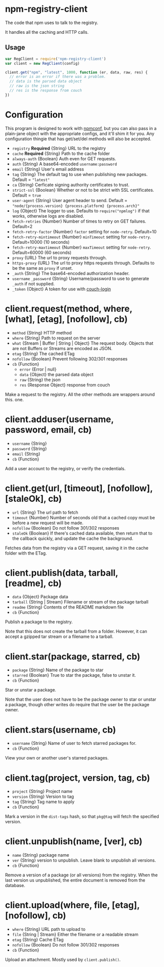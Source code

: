 # npm-registry-client

The code that npm uses to talk to the registry.

It handles all the caching and HTTP calls.

## Usage

```javascript
var RegClient = require('npm-registry-client')
var client = new RegClient(config)

client.get("npm", "latest", 1000, function (er, data, raw, res) {
  // error is an error if there was a problem.
  // data is the parsed data object
  // raw is the json string
  // res is the response from couch
})
```

# Configuration

This program is designed to work with
[npmconf](https://npmjs.org/package/npmconf), but you can also pass in
a plain-jane object with the appropriate configs, and it'll shim it
for you.  Any configuration thingie that has get/set/del methods will
also be accepted.

* `registry` **Required** {String} URL to the registry
* `cache` **Required** {String} Path to the cache folder
* `always-auth` {Boolean} Auth even for GET requests.
* `auth` {String} A base64-encoded `username:password`
* `email` {String} User's email address
* `tag` {String} The default tag to use when publishing new packages.
  Default = `"latest"`
* `ca` {String} Cerficate signing authority certificates to trust.
* `strict-ssl` {Boolean} Whether or not to be strict with SSL
  certificates.  Default = `true`
* `user-agent` {String} User agent header to send.  Default =
  `"node/{process.version} {process.platform} {process.arch}"`
* `log` {Object} The logger to use.  Defaults to `require("npmlog")` if
  that works, otherwise logs are disabled.
* `fetch-retries` {Number} Number of times to retry on GET failures.
  Default=2
* `fetch-retry-factor` {Number} `factor` setting for `node-retry`. Default=10
* `fetch-retry-mintimeout` {Number} `minTimeout` setting for `node-retry`.
  Default=10000 (10 seconds)
* `fetch-retry-maxtimeout` {Number} `maxTimeout` setting for `node-retry`.
  Default=60000 (60 seconds)
* `proxy` {URL} The url to proxy requests through.
* `https-proxy` {URL} The url to proxy https requests through.
  Defaults to be the same as `proxy` if unset.
* `_auth` {String} The base64-encoded authorization header.
* `username` `_password` {String} Username/password to use to generate
  `_auth` if not supplied.
* `_token` {Object} A token for use with
  [couch-login](https://npmjs.org/package/couch-login)

# client.request(method, where, [what], [etag], [nofollow], cb)

* `method` {String} HTTP method
* `where` {String} Path to request on the server
* `what` {Stream | Buffer | String | Object} The request body.  Objects
  that are not Buffers or Streams are encoded as JSON.
* `etag` {String} The cached ETag
* `nofollow` {Boolean} Prevent following 302/301 responses
* `cb` {Function}
  * `error` {Error | null}
  * `data` {Object} the parsed data object
  * `raw` {String} the json
  * `res` {Response Object} response from couch

Make a request to the registry.  All the other methods are wrappers
around this. one.

# client.adduser(username, password, email, cb)

* `username` {String}
* `password` {String}
* `email` {String}
* `cb` {Function}

Add a user account to the registry, or verify the credentials.

# client.get(url, [timeout], [nofollow], [staleOk], cb)

* `url` {String} The url path to fetch
* `timeout` {Number} Number of seconds old that a cached copy must be
  before a new request will be made.
* `nofollow` {Boolean} Do not follow 301/302 responses
* `staleOk` {Boolean} If there's cached data available, then return that
  to the callback quickly, and update the cache the background.

Fetches data from the registry via a GET request, saving it in
the cache folder with the ETag.

# client.publish(data, tarball, [readme], cb)

* `data` {Object} Package data
* `tarball` {String | Stream} Filename or stream of the package tarball
* `readme` {String} Contents of the README markdown file
* `cb` {Function}

Publish a package to the registry.

Note that this does not create the tarball from a folder.  However, it
can accept a gzipped tar stream or a filename to a tarball.

# client.star(package, starred, cb)

* `package` {String} Name of the package to star
* `starred` {Boolean} True to star the package, false to unstar it.
* `cb` {Function}

Star or unstar a package.

Note that the user does not have to be the package owner to star or
unstar a package, though other writes do require that the user be the
package owner.

# client.stars(username, cb)

* `username` {String} Name of user to fetch starred packages for.
* `cb` {Function}

View your own or another user's starred packages.

# client.tag(project, version, tag, cb)

* `project` {String} Project name
* `version` {String} Version to tag
* `tag` {String} Tag name to apply
* `cb` {Function}

Mark a version in the `dist-tags` hash, so that `pkg@tag`
will fetch the specified version.

# client.unpublish(name, [ver], cb)

* `name` {String} package name
* `ver` {String} version to unpublish. Leave blank to unpublish all
  versions.
* `cb` {Function}

Remove a version of a package (or all versions) from the registry.  When
the last version us unpublished, the entire document is removed from the
database.

# client.upload(where, file, [etag], [nofollow], cb)

* `where` {String} URL path to upload to
* `file` {String | Stream} Either the filename or a readable stream
* `etag` {String} Cache ETag
* `nofollow` {Boolean} Do not follow 301/302 responses
* `cb` {Function}

Upload an attachment.  Mostly used by `client.publish()`.
